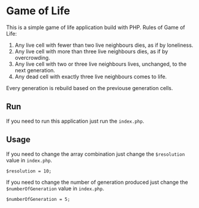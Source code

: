# Game of Life

This is a simple game of life application build with PHP.
Rules of Game of Life:
1. Any live cell with fewer than two live neighbours dies, as if by loneliness.
2. Any live cell with more than three live neighbours dies, as if by overcrowding.
3. Any live cell with two or three live neighbours lives, unchanged, to the next generation.
4. Any dead cell with exactly three live neighbours comes to life.

Every generation is rebuild based on the previouse generation cells.

## Run
If you need to run this application just run the ```index.php```.

## Usage
If you need to change the array combination just change the ```$resolution``` value in ```index.php```.
```
$resolution = 10;
```

If you need to change the number of generation produced just change the ```$numberOfGeneration``` value in ```index.php```.

```
$numberOfGeneration = 5;
```